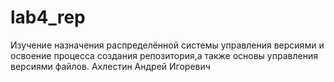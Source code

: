# lab4_rep
Изучение назначения распределённой системы управления версиями и освоение процесса создания репозитория,а также основы управления версиями файлов.
Ахлестин Андрей Игоревич
